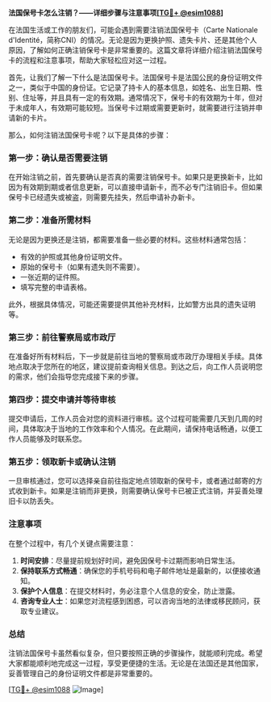 **法国保号卡怎么注销？——详细步骤与注意事项[[TG💪+ @esim1088](https://t.me/s/esim1088)]**

在法国生活或工作的朋友们，可能会遇到需要注销法国保号卡（Carte Nationale d'Identité，简称CNI）的情况。无论是因为更换护照、遗失卡片、还是其他个人原因，了解如何正确注销保号卡是非常重要的。这篇文章将详细介绍注销法国保号卡的流程和注意事项，帮助大家轻松应对这一过程。

首先，让我们了解一下什么是法国保号卡。法国保号卡是法国公民的身份证明文件之一，类似于中国的身份证。它记录了持卡人的基本信息，如姓名、出生日期、性别、住址等，并且具有一定的有效期。通常情况下，保号卡的有效期为十年，但对于未成年人，有效期可能较短。当保号卡过期或需要更新时，就需要进行注销并申请新的卡片。

那么，如何注销法国保号卡呢？以下是具体的步骤：

### **第一步：确认是否需要注销**
在开始注销之前，首先要确认是否真的需要注销保号卡。如果只是更换新卡，比如因为有效期到期或者信息更新，可以直接申请新卡，而不必专门注销旧卡。但如果保号卡已经遗失或被盗，则需要先挂失，然后申请补办新卡。

### **第二步：准备所需材料**
无论是因为更换还是注销，都需要准备一些必要的材料。这些材料通常包括：
- 有效的护照或其他身份证明文件。
- 原始的保号卡（如果有遗失则不需要）。
- 一张近期的证件照。
- 填写完整的申请表格。

此外，根据具体情况，可能还需要提供其他补充材料，比如警方出具的遗失证明等。

### **第三步：前往警察局或市政厅**
在准备好所有材料后，下一步就是前往当地的警察局或市政厅办理相关手续。具体地点取决于您所在的地区，建议提前查询相关信息。到达之后，向工作人员说明您的需求，他们会指导您完成接下来的步骤。

### **第四步：提交申请并等待审核**
提交申请后，工作人员会对您的资料进行审核。这个过程可能需要几天到几周的时间，具体取决于当地的工作效率和个人情况。在此期间，请保持电话畅通，以便工作人员能够及时联系您。

### **第五步：领取新卡或确认注销**
一旦审核通过，您可以选择亲自前往指定地点领取新的保号卡，或者通过邮寄的方式收到新卡。如果是注销而非更换，则需要确认保号卡已被正式注销，并妥善处理旧卡以防丢失。

### **注意事项**
在整个过程中，有几个关键点需要注意：
1. **时间安排**：尽量提前规划好时间，避免因保号卡过期而影响日常生活。
2. **保持联系方式畅通**：确保您的手机号码和电子邮件地址是最新的，以便接收通知。
3. **保护个人信息**：在提交材料时，务必注意个人信息的安全，防止泄露。
4. **咨询专业人士**：如果您对流程感到困惑，可以咨询当地的法律或移民顾问，获取专业建议。

### **总结**
注销法国保号卡虽然看似复杂，但只要按照正确的步骤操作，就能顺利完成。希望大家都能顺利地完成这一过程，享受更便捷的生活。无论是在法国还是其他国家，妥善管理自己的身份证明文件都是非常重要的。

[[TG💪+ @esim1088](https://t.me/s/esim1088) ![Image](https://i.postimg.cc/4NQfJmqS/Snipaste-2025-05-13-00-14-12.png)]